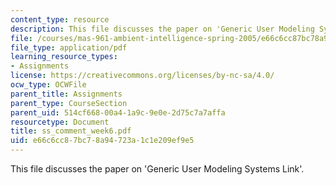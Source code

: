 ```yaml
---
content_type: resource
description: This file discusses the paper on 'Generic User Modeling Systems Link'.
file: /courses/mas-961-ambient-intelligence-spring-2005/e66c6cc87bc78a94723a1c1e209ef9e5_ss_comment_week6.pdf
file_type: application/pdf
learning_resource_types:
- Assignments
license: https://creativecommons.org/licenses/by-nc-sa/4.0/
ocw_type: OCWFile
parent_title: Assignments
parent_type: CourseSection
parent_uid: 514cf668-00a4-1a9c-9e0e-2d75c7a7affa
resourcetype: Document
title: ss_comment_week6.pdf
uid: e66c6cc8-7bc7-8a94-723a-1c1e209ef9e5
---
```

This file discusses the paper on 'Generic User Modeling Systems Link'.